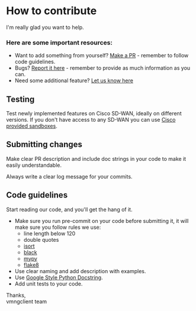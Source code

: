 # How to contribute

I'm really glad you want to help.

### Here are some important resources:

  * Want to add something from yourself? [Make a PR](https://github.com/CiscoDevNet/vManage-client/compare) - remember to follow code guidelines.
  * Bugs? [Report it here](https://github.com/CiscoDevNet/vManage-client/issues/new?assignees=&labels=needs+review&template=bug_report.yml) - remember to provide as much information as you can.
  * Need some additional feature? [Let us know here](https://github.com/CiscoDevNet/vManage-client/issues/new?assignees=&labels=enhancement&template=feature_request.yml)

## Testing

Test newly implemented features on Cisco SD-WAN, ideally on different versions. If you don't have access to any SD-WAN you can use [Cisco provided sandboxes](https://developer.cisco.com/sdwan/sandbox/).

## Submitting changes

Make clear PR description and include doc strings in your code to make it easily understandable.

Always write a clear log message for your commits.

## Code guidelines

Start reading our code, and you'll get the hang of it.

  * Make sure you run pre-commit on your code before submitting it, it will make sure you follow rules we use:
    * line length below 120
    * double quotes
    * [isort](https://pypi.org/project/isort/)
    * [black](https://pypi.org/project/black/)
    * [mypy](https://pypi.org/project/mypy/)
    * [flake8](https://pypi.org/project/flake8/)
  * Use clear naming and add description with examples.
  * Use [Google Style Python Docstring](https://sphinxcontrib-napoleon.readthedocs.io/en/latest/example_google.html).
  * Add unit tests to your code.

Thanks,\
vmngclient team